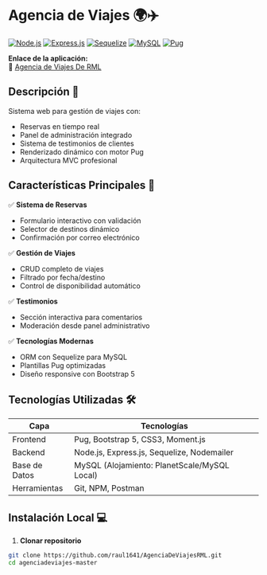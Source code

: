 # Agencia de Viajes 🌍✈️

[![Node.js](https://img.shields.io/badge/Node.js-18.x-green)](https://nodejs.org/)
[![Express.js](https://img.shields.io/badge/Express.js-4.x-lightgrey)](https://expressjs.com/)
[![Sequelize](https://img.shields.io/badge/Sequelize-6.x-blue)](https://sequelize.org/)
[![MySQL](https://img.shields.io/badge/MySQL-8.x-orange)](https://www.mysql.com/)
[![Pug](https://img.shields.io/badge/Pug-3.x-yellowgreen)](https://pugjs.org/)

**Enlace de la aplicación:**  
🚀 [Agencia de Viajes De RML](https://agenciadeviajesrml-1.onrender.com) 

## Descripción 📖  
Sistema web para gestión de viajes con:
- Reservas en tiempo real  
- Panel de administración integrado  
- Sistema de testimonios de clientes  
- Renderizado dinámico con motor Pug  
- Arquitectura MVC profesional  

## Características Principales 🚀  
✅ **Sistema de Reservas**  
- Formulario interactivo con validación  
- Selector de destinos dinámico  
- Confirmación por correo electrónico  

✅ **Gestión de Viajes**  
- CRUD completo de viajes  
- Filtrado por fecha/destino  
- Control de disponibilidad automático  

✅ **Testimonios**  
- Sección interactiva para comentarios  
- Moderación desde panel administrativo  

✅ **Tecnologías Modernas**  
- ORM con Sequelize para MySQL  
- Plantillas Pug optimizadas  
- Diseño responsive con Bootstrap 5  

## Tecnologías Utilizadas 🛠️  
| Capa        | Tecnologías                                                                 |
|-------------|-----------------------------------------------------------------------------|
| Frontend    | Pug, Bootstrap 5, CSS3, Moment.js                                          |
| Backend     | Node.js, Express.js, Sequelize, Nodemailer                                 |
| Base de Datos| MySQL (Alojamiento: PlanetScale/MySQL Local)                               |
| Herramientas| Git, NPM, Postman                                                          |

## Instalación Local 💻  

1. **Clonar repositorio**  
```bash
git clone https://github.com/raul1641/AgenciaDeViajesRML.git
cd agenciadeviajes-master
